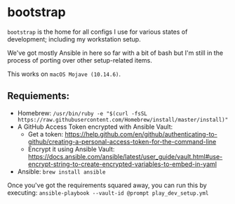# bootstrap

`bootstrap` is the home for all configs I use for various states of development; including my workstation setup.

We've got mostly Ansible in here so far with a bit of bash but I'm still in the process of porting over other setup-related items.

This works on `macOS Mojave (10.14.6)`.

## Requiements:
*  Homebrew: `/usr/bin/ruby -e "$(curl -fsSL https://raw.githubusercontent.com/Homebrew/install/master/install)"`
*  A GitHub Access Token encrypted with Ansible Vault:
   * Get a token: https://help.github.com/en/github/authenticating-to-github/creating-a-personal-access-token-for-the-command-line
   * Encrypt it using Ansible Vault: https://docs.ansible.com/ansible/latest/user_guide/vault.html#use-encrypt-string-to-create-encrypted-variables-to-embed-in-yaml
* Ansible: `brew install ansible`

Once you've got the requirements squared away, you can run this by executing: `ansible-playbook --vault-id @prompt play_dev_setup.yml`
